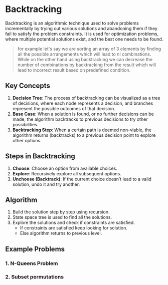 # Backtracking

Backtracking is an algorithmic technique used to solve problems incrementally by trying out various solutions and abandoning them if they fail to satisfy the problem constraints. It is used for optimization problems, where multiple potential solutions exist, and the best one needs to be found.
> for example let's say we are sorting an array of 3 elements by finding all the possible arrangements which  will lead to n! combinations.  While on the other hand using backtracking we can decrease the number of combinations   by backtracking from the result which will lead to incorrect result based on predefined condition. 

## Key Concepts
1. **Decision Tree**: The process of backtracking can be visualized as a tree of decisions, where each node represents a decision, and branches represent the possible outcomes of that decision.
2. **Base Case**: When a solution is found, or no further decisions can be made, the algorithm backtracks to previous decisions to try other possibilities.
3. **Backtracking Step**: When a certain path is deemed non-viable, the algorithm returns (backtracks) to a previous decision point to explore other options.

## Steps in Backtracking
1. **Choose**: Choose an option from available choices.
2. **Explore**: Recursively explore all subsequent options.
3. **Unchoose (Backtrack)**: If the current choice doesn’t lead to a valid solution, undo it and try another.


## Algorithm
1. Build the solution step by step using recursion.
2. State space tree is used to find all the solutions.
3. Explore the solutions and check if constraints are satisfied.
    - If constraints are satisfied keep looking for solution.
    - Else algorithm returns to previous level.

## Example Problems
### 1. N-Queens Problem
### 2. Subset permutations